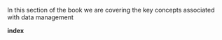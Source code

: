 In this section of the book we are covering the key concepts associated with data management

**index**

